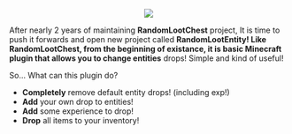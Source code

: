 <p align="center">
  <img src="https://i.imgur.com/69dLphP.png"/>
</p>

<p>After nearly 2 years of maintaining <b>RandomLootChest</b> project, It is time to push it forwards and open new project called <b>RandomLootEntity</bold>! Like RandomLootChest, from the beginning of existance, it is basic Minecraft plugin that allows you to change <bold>entities</b> drops! Simple and kind of useful!</p>

So... What can this plugin do?

- **Completely** remove default entity drops! (including exp!)
- **Add** your own drop to entities!
- **Add** some experience to drop!
- **Drop** all items to your inventory!
